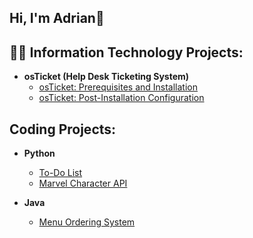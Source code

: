 ## Hi, I'm Adrian👋

<h2>👨‍💻 Information Technology Projects:</h2>

- <b>osTicket (Help Desk Ticketing System)</b>
  - [osTicket: Prerequisites and Installation](https://github.com/adriansim-code/osticket-prereq)
  - [osTicket: Post-Installation Configuration](https://github.com/adriansim-code/post-install-config)

<h2>Coding Projects:</h2>

- <b>Python</b>
  - [To-Do List](https://github.com/adriansim-code/todo_test)
  -  [Marvel Character API](https://github.com/adriansim-code/marvel_proj)


- <b>Java</b> 
  - [Menu Ordering System](https://github.com/adriansim-code/menu_ordering_system)

<!--
**adriansim-code/adriansim-code** is a ✨ _special_ ✨ repository because its `README.md` (this file) appears on your GitHub profile.

Here are some ideas to get you started:

- 🔭 I’m currently working on ...
- 🌱 I’m currently learning ...
- 👯 I’m looking to collaborate on ...
- 🤔 I’m looking for help with ...
- 💬 Ask me about ...
- 📫 How to reach me: ...
- 😄 Pronouns: ...
- ⚡ Fun fact: ...
-->
